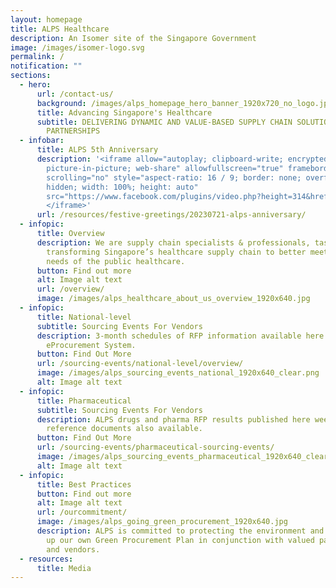 ```yaml
---
layout: homepage
title: ALPS Healthcare
description: An Isomer site of the Singapore Government
image: /images/isomer-logo.svg
permalink: /
notification: ""
sections:
  - hero:
      url: /contact-us/
      background: /images/alps_homepage_hero_banner_1920x720_no_logo.jpg
      title: Advancing Singapore's Healthcare
      subtitle: DELIVERING DYNAMIC AND VALUE-BASED SUPPLY CHAIN SOLUTIONS THROUGH
        PARTNERSHIPS
  - infobar:
      title: ALPS 5th Anniversary
      description: '<iframe allow="autoplay; clipboard-write; encrypted-media;
        picture-in-picture; web-share" allowfullscreen="true" frameborder="0"
        scrolling="no" style="aspect-ratio: 16 / 9; border: none; overflow:
        hidden; width: 100%; height: auto"
        src="https://www.facebook.com/plugins/video.php?height=314&href=https%3A%2F%2Fwww.facebook.com%2Falpshealthcaresupplychain%2Fvideos%2F3501023593558097%2F&show_text=false&width=560&t=0">
        </iframe>'
      url: /resources/festive-greetings/20230721-alps-anniversary/
  - infopic:
      title: Overview
      description: We are supply chain specialists & professionals, tasked with
        transforming Singapore’s healthcare supply chain to better meet the
        needs of the public healthcare.
      button: Find out more
      alt: Image alt text
      url: /overview/
      image: /images/alps_healthcare_about_us_overview_1920x640.jpg
  - infopic:
      title: National-level
      subtitle: Sourcing Events For Vendors
      description: 3-month schedules of RFP information available here and on Ariba
        eProcurement System.
      button: Find Out More
      url: /sourcing-events/national-level/overview/
      image: /images/alps_sourcing_events_national_1920x640_clear.png
      alt: Image alt text
  - infopic:
      title: Pharmaceutical
      subtitle: Sourcing Events For Vendors
      description: ALPS drugs and pharma RFP results published here weekly. Other
        reference documents also available.
      button: Find Out More
      url: /sourcing-events/pharmaceutical-sourcing-events/
      image: /images/alps_sourcing_events_pharmaceutical_1920x640_clear.png
      alt: Image alt text
  - infopic:
      title: Best Practices
      button: Find out more
      alt: Image alt text
      url: /ourcommitment/
      image: /images/alps_going_green_procurement_1920x640.jpg
      description: ALPS is committed to protecting the environment and we are drawing
        up our own Green Procurement Plan in conjunction with valued partners
        and vendors.
  - resources:
      title: Media
---
```

